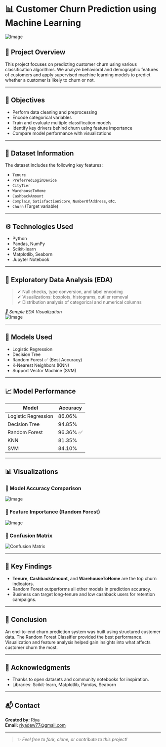 # 📊 Customer Churn Prediction using Machine Learning
![Image](https://github.com/user-attachments/assets/6d871cd9-a346-4fac-a212-132cecf7da61)

## 📁 Project Overview

This project focuses on predicting customer churn using various classification algorithms. We analyze behavioral and demographic features of customers and apply supervised machine learning models to predict whether a customer is likely to churn or not.

---

## 📌 Objectives

- Perform data cleaning and preprocessing
- Encode categorical variables
- Train and evaluate multiple classification models
- Identify key drivers behind churn using feature importance
- Compare model performance with visualizations

---

## 📂 Dataset Information

The dataset includes the following key features:

- `Tenure`
- `PreferredLoginDevice`
- `CityTier`
- `WarehouseToHome`
- `CashbackAmount`
- `Complain`, `SatisfactionScore`, `NumberOfAddress`, etc.
- `Churn` (Target variable)

---

## ⚙️ Technologies Used

- Python
- Pandas, NumPy
- Scikit-learn
- Matplotlib, Seaborn
- Jupyter Notebook

---

## 🔎 Exploratory Data Analysis (EDA)

> ✔ Null checks, type conversion, and label encoding  
> ✔ Visualizations: boxplots, histograms, outlier removal  
> ✔ Distribution analysis of categorical and numerical columns  

_📸 Sample EDA Visualization_  
![Image](https://github.com/user-attachments/assets/cec3272d-d7e3-4927-a36b-fe05370bf10e)

---

## 🤖 Models Used

- Logistic Regression  
- Decision Tree  
- Random Forest ✅ (Best Accuracy)  
- K-Nearest Neighbors (KNN)  
- Support Vector Machine (SVM)

---

## 📈 Model Performance

| Model                | Accuracy  |
|---------------------|-----------|
| Logistic Regression | 86.06%    |
| Decision Tree       | 94.85%    |
| Random Forest       | 96.36% ✅ |
| KNN                 | 81.35%    |
| SVM                 | 84.10%    |

---

## 📊 Visualizations

### 🔹 Model Accuracy Comparison

![Image](https://github.com/user-attachments/assets/aa1d9e0c-6cbb-4fbd-b0d7-2346548ba33e)

### 🔹 Feature Importance (Random Forest)

![Image](https://github.com/user-attachments/assets/70231ff0-4cbe-45c5-b11f-095be7cd37c8)

### 🔹 Confusion Matrix

![Confusion Matrix](images/confusion_matrix.png)

---

## 📌 Key Findings

- **Tenure**, **CashbackAmount**, and **WarehouseToHome** are the top churn indicators.
- Random Forest outperforms all other models in prediction accuracy.
- Business can target long-tenure and low cashback users for retention campaigns.

---

## 📝 Conclusion

An end-to-end churn prediction system was built using structured customer data. The Random Forest Classifier provided the best performance. Visualization and feature analysis helped gain insights into what affects customer churn the most.

---

## 🙌 Acknowledgments

- Thanks to open datasets and community notebooks for inspiration.
- Libraries: Scikit-learn, Matplotlib, Pandas, Seaborn

---

## 📬 Contact

**Created by:** Riya  
**Email:** [riyadew77@gmail.com](mailto:riyadew77@gmail.com)

---

> ✨ _Feel free to fork, clone, or contribute to this project!_
